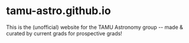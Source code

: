 # tamu-astro.github.io
This is the (unofficial) website for the TAMU Astronomy group -- made &amp; curated by current grads for prospective grads!

